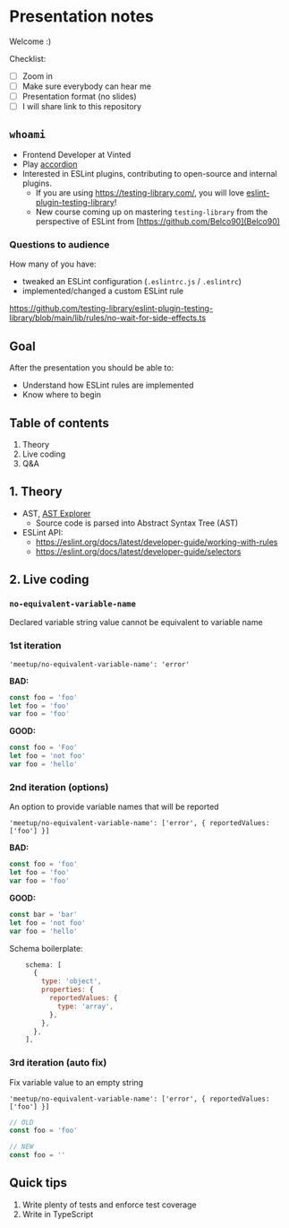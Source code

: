 # Presentation notes

Welcome :)

Checklist:

- [ ] Zoom in
- [ ] Make sure everybody can hear me
- [ ] Presentation format (no slides)
- [ ] I will share link to this repository

## `whoami`

- Frontend Developer at Vinted
- Play [accordion](https://scontent.fvno1-1.fna.fbcdn.net/v/t31.18172-8/457339_452856444780257_1400959062_o.jpg?_nc_cat=104&ccb=1-7&_nc_sid=de6eea&_nc_ohc=uJfcTrlbO-UAX8xl9_2&_nc_oc=AQmXOwANLEbNZGFWo0o5ZWnVVrBnz6X1F60YQGenLzs0XakDL6WS4dsKKQflwEBaIZU&_nc_ht=scontent.fvno1-1.fna&oh=00_AT__uderyrNDEybVtv4aXkyfyx_gJ_6HMfK_hPlRP5Dq2A&oe=62FE73F3)
- Interested in ESLint plugins, contributing to open-source and internal plugins.
  - If you are using https://testing-library.com/, you will love [eslint-plugin-testing-library](https://github.com/testing-library/eslint-plugin-testing-library)!
  - New course coming up on mastering `testing-library` from the perspective of ESLint from [https://github.com/Belco90](Belco90)

### Questions to audience

How many of you have:

- tweaked an ESLint configuration (`.eslintrc.js` / `.eslintrc`)
- implemented/changed a custom ESLint rule

https://github.com/testing-library/eslint-plugin-testing-library/blob/main/lib/rules/no-wait-for-side-effects.ts

## Goal

After the presentation you should be able to:

- Understand how ESLint rules are implemented
- Know where to begin

## Table of contents

1. Theory
2. Live coding
3. Q&A

## 1. Theory

* AST, [AST Explorer](https://astexplorer.net/)
  * Source code is parsed into Abstract Syntax Tree (AST)
* ESLint API:
  * https://eslint.org/docs/latest/developer-guide/working-with-rules
  * https://eslint.org/docs/latest/developer-guide/selectors

## 2. Live coding

### `no-equivalent-variable-name`

Declared variable string value cannot be equivalent to variable name

### 1st iteration

`'meetup/no-equivalent-variable-name': 'error'`

**BAD:**
```jsx
const foo = 'foo'
let foo = 'foo'
var foo = 'foo'
```

**GOOD:**
```jsx
const foo = 'Foo'
let foo = 'not foo'
var foo = 'hello'
```

### 2nd iteration (options)

An option to provide variable names that will be reported

`'meetup/no-equivalent-variable-name': ['error', { reportedValues: ['foo'] }]`

**BAD:**
```jsx
const foo = 'foo'
let foo = 'foo'
var foo = 'foo'
```

**GOOD:**
```jsx
const bar = 'bar'
let foo = 'not foo'
var foo = 'hello'
```

Schema boilerplate:
```jsx
    schema: [
      {
        type: 'object',
        properties: {
          reportedValues: {
            type: 'array',
          },
        },
      },
    ],
```

### 3rd iteration (auto fix)

Fix variable value to an empty string

`'meetup/no-equivalent-variable-name': ['error', { reportedValues: ['foo'] }]`

```jsx
// OLD
const foo = 'foo'

// NEW
const foo = ''
```

## Quick tips

1. Write plenty of tests and enforce test coverage
2. Write in TypeScript
